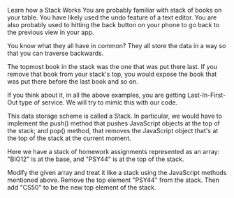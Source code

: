 Learn how a Stack Works
You are probably familiar with stack of books on your table. You have likely used the undo feature of a text editor. You are also probably used to hitting the back button on your phone to go back to the previous view in your app.

You know what they all have in common? They all store the data in a way so that you can traverse backwards.

The topmost book in the stack was the one that was put there last. If you remove that book from your stack's top, you would expose the book that was put there before the last book and so on.

If you think about it, in all the above examples, you are getting Last-In-First-Out type of service. We will try to mimic this with our code.

This data storage scheme is called a Stack. In particular, we would have to implement the push() method that pushes JavaScript objects at the top of the stack; and pop() method, that removes the JavaScript object that's at the top of the stack at the current moment.

Here we have a stack of homework assignments represented as an array: "BIO12" is at the base, and "PSY44" is at the top of the stack.

Modify the given array and treat it like a stack using the JavaScript methods mentioned above. Remove the top element "PSY44" from the stack. Then add "CS50" to be the new top element of the stack.

